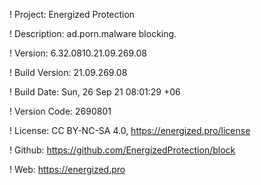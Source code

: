 ! Project: Energized Protection

! Description: ad.porn.malware blocking.

! Version: 6.32.0810.21.09.269.08

! Build Version: 21.09.269.08

! Build Date: Sun, 26 Sep 21 08:01:29 +06

! Version Code: 2690801

! License: CC BY-NC-SA 4.0, https://energized.pro/license

! Github: https://github.com/EnergizedProtection/block

! Web: https://energized.pro
